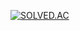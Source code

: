 [![SOLVED.AC](http://mazassumnida.wtf/api/v2/generate_badge?boj=aflat)](https://solved.ac/profile/aflat)
